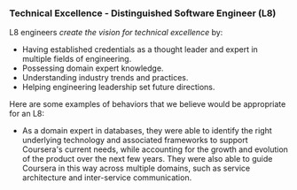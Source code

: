 ### Technical Excellence - Distinguished Software Engineer (L8)
L8 engineers *create the vision for technical excellence* by:
* Having established credentials as a thought leader and expert in multiple fields of engineering.
* Possessing domain expert knowledge.
* Understanding industry trends and practices.
* Helping engineering leadership set future directions.

Here are some examples of behaviors that we believe would be appropriate for an L8:
* As a domain expert in databases, they were able to identify the right underlying technology and associated frameworks to support Coursera's current needs, while accounting for the growth and evolution of the product over the next few years. They were also able to guide Coursera in this way across multiple domains, such as service architecture and inter-service communication.